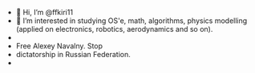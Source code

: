 - 👋 Hi, I’m @ffkiri11
- 👀 I’m interested in studying OS'e, math, algorithms, physics modelling (applied on electronics, robotics, aerodynamics and so on).
- 
- Free Alexey Navalny. Stop
- dictatorship in Russian Federation. 
- 
